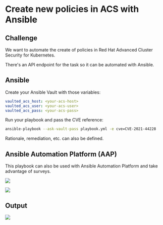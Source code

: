 # Create new policies in ACS with Ansible

## Challenge

We want to automate the create of policies in Red Hat Advanced Cluster Security for Kubernetes.

There's an API endpoint for the task so it can be automated with Ansible.

## Ansible

Create your Ansible Vault with those variables:

```yaml
vaulted_acs_host: <your-acs-host>
vaulted_acs_user: <your-acs-user>
vaulted_acs_pass: <your-acs-pass>
```

Run your playbook and pass the CVE reference:

```bash
ansible-playbook --ask-vault-pass playbook.yml -e cve=CVE-2021-44228
```

Rationale, remediation, etc. can also be defined.

## Ansible Automation Platform (AAP)

This playbook can also be used with Ansible Automation Platform and take advantage of surveys.

![](https://raw.githubusercontent.com/sebw/ansible-acs-policy-creation/master/aap_survey.png)

![](https://raw.githubusercontent.com/sebw/ansible-acs-policy-creation/master/aap_job.png)

## Output

![](https://raw.githubusercontent.com/sebw/ansible-acs-policy-creation/master/aap_policy.png)
